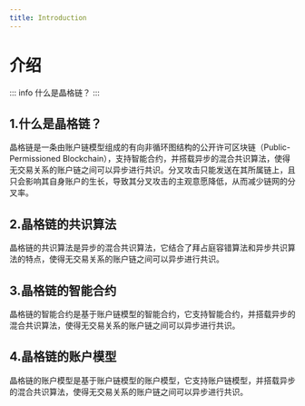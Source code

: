 ```yaml
---
title: Introduction
---
```


# 介绍
::: info
什么是晶格链？
:::

## 1.什么是晶格链？
晶格链是一条由账户链模型组成的有向非循环图结构的公开许可区块链（Public-Permissioned Blockchain），支持智能合约，并搭载异步的混合共识算法，使得无交易关系的账户链之间可以异步进行共识。分叉攻击只能发送在其所属链上，且只会影响其自身账户的生长，导致其分叉攻击的主观意愿降低，从而减少链网的分叉率。

## 2.晶格链的共识算法
晶格链的共识算法是异步的混合共识算法，它结合了拜占庭容错算法和异步共识算法的特点，使得无交易关系的账户链之间可以异步进行共识。

## 3.晶格链的智能合约
晶格链的智能合约是基于账户链模型的智能合约，它支持智能合约，并搭载异步的混合共识算法，使得无交易关系的账户链之间可以异步进行共识。

## 4.晶格链的账户模型
晶格链的账户模型是基于账户链模型的账户模型，它支持账户链模型，并搭载异步的混合共识算法，使得无交易关系的账户链之间可以异步进行共识。
